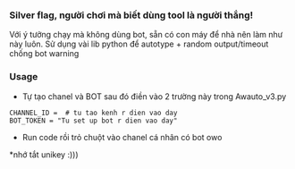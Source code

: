 ### Silver flag, người chơi mà biết dùng tool là người thắng!
Với ý tưởng chạy mà không dùng bot, sẵn có con máy để nhà nên làm như này luôn. Sử dụng vài lib python để autotype + random output/timeout chống bot warning
### Usage

- Tự tạo chanel và BOT sau đó điền vào 2 trường này trong Awauto_v3.py

```
CHANNEL_ID =  # tu tao kenh r dien vao day
BOT_TOKEN = "Tu set up bot r dien vao day"
```

- Run code rồi trỏ chuột vào chanel cá nhân có bot owo

*nhớ tắt unikey :)))
